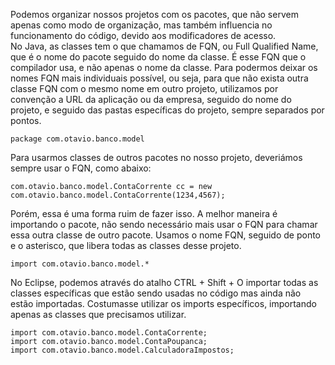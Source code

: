 Podemos organizar nossos projetos com os pacotes, que não servem apenas como modo de organização, mas também influencia no funcionamento do código, devido aos modificadores de acesso.<br>
No Java, as classes tem o que chamamos de FQN, ou Full Qualified Name, que é o nome do pacote seguido do nome da classe. É esse FQN que o compilador usa, e não apenas o nome da classe. Para podermos deixar os nomes FQN mais individuais possível, ou seja, para que não exista outra classe FQN com o mesmo nome em outro projeto, utilizamos por convenção a URL da aplicação ou da empresa, seguido do nome do projeto, e seguido das pastas específicas do projeto, sempre separados por pontos.<br>
```
package com.otavio.banco.model
``` 
Para usarmos classes de outros pacotes no nosso projeto, deveriámos sempre usar o FQN, como abaixo:
```
com.otavio.banco.model.ContaCorrente cc = new com.otavio.banco.model.ContaCorrente(1234,4567);
```
Porém, essa é uma forma ruim de fazer isso. A melhor maneira é importando o pacote, não sendo necessário mais usar o FQN para chamar essa outra classe de outro pacote. Usamos o nome FQN, seguido de ponto e o asterisco, que libera todas as classes desse projeto.
```
import com.otavio.banco.model.*
```
No Eclipse, podemos através do atalho CTRL + Shift + O importar todas as classes específicas que estão sendo usadas no código mas ainda não estão importadas. Costumasse utilizar os imports específicos, importando apenas as classes que precisamos utilizar.
```
import com.otavio.banco.model.ContaCorrente;
import com.otavio.banco.model.ContaPoupanca;
import com.otavio.banco.model.CalculadoraImpostos;
```